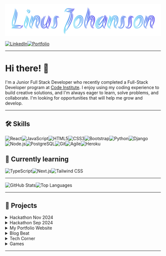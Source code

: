 ![Linus Johansson](assets/nameLogo.png)

[![LinkedIn](https://img.shields.io/badge/LinkedIn-2A2A2A?style=for-the-badge&logo=linkedin&logoColor=0077b5)](https://www.linkedin.com/in/linus-johansson-software-dev/)[![Portfolio](https://img.shields.io/badge/Portfolio-2A2A2A?style=for-the-badge&logo=todoist&logoColor=f40f02)](https://linus-johansson-cv-d308be9b73e1.herokuapp.com/)

---

# Hi there! 👋

I'm a Junior Full Stack Developer who recently completed a Full-Stack Developer program at [Code Institute](https://codeinstitute.net/se/).
I enjoy using my coding experience to build creative solutions, and I'm always eager to learn, solve problems, and collaborate. I'm looking for opportunities that will help me grow and develop.

---

## 🛠️ Skills

![React](https://img.shields.io/badge/React.js-61DAFB?style=for-the-badge&logo=react&logoColor=black)![JavaScript](https://img.shields.io/badge/JavaScript-F7DF1E?style=for-the-badge&logo=javascript&logoColor=black)![HTML5](https://img.shields.io/badge/HTML5-E34F26?style=for-the-badge&logo=html5&logoColor=white)![CSS3](https://img.shields.io/badge/CSS3-1572B6?style=for-the-badge&logo=css3&logoColor=white)![Bootstrap](https://img.shields.io/badge/Bootstrap-7952B3?style=for-the-badge&logo=bootstrap&logoColor=white)![Python](https://img.shields.io/badge/Python-3776AB?style=for-the-badge&logo=python&logoColor=yellow)![Django](https://img.shields.io/badge/Django-092E20?style=for-the-badge&logo=django&logoColor=white)![Node.js](https://img.shields.io/badge/Node.js-339933?style=for-the-badge&logo=node.js&logoColor=white)![PostgreSQL](https://img.shields.io/badge/PostgreSQL-4169E1?style=for-the-badge&logo=postgresql&logoColor=white)![Git](https://img.shields.io/badge/Git-F05032?style=for-the-badge&logo=git&logoColor=white)![Agile](https://img.shields.io/badge/Agile-0077b5?style=for-the-badge&logo=agile&logoColor=white)![Heroku](https://img.shields.io/badge/Heroku-430098?style=for-the-badge&logo=heroku&logoColor=white)

## 🌱 Currently learning

![TypeScript](https://img.shields.io/badge/TypeScript-3178C6?style=for-the-badge&logo=typescript&logoColor=white)![Next.js](https://img.shields.io/badge/Next.js-000000?style=for-the-badge&logo=next.js&logoColor=white)![Tailwind CSS](https://img.shields.io/badge/Tailwind_CSS-38B2AC?style=for-the-badge&logo=tailwind-css&logoColor=white)

---

![GitHub Stats](https://github-readme-stats.vercel.app/api?username=j0hanz&show_icons=true&theme=transparent&count_private=true&rank_icon=github&hide_border=true&title_color=ffffff&icon_color=ffffff&text_color=ffffff&line_height=29)![Top Languages](https://github-readme-stats.vercel.app/api/top-langs/?username=j0hanz&layout=donut&theme=transparent&count_private=true&hide_border=true&title_color=ffffff&text_color=ffffff)

---

## 🚀 Projects

<details>

<summary>Hackathon Nov 2024</summary>

[![Portfolio](https://github-readme-stats.vercel.app/api/pin/?username=hannahro15&repo=Nov24Hackathon&bg_color=DEG,1a1a1a,252525,2a2a2a&description_lines_count=2&show_description=false&border_radius=6.5&title_color=f0f0f0&text_color=dedede&icon_color=0090ea&border_color=4a4a4a)](https://github.com/hannahro15/Nov24Hackathon)

[![Last Commit](https://img.shields.io/github/last-commit/hannahro15/Nov24Hackathon?style=flat-square&logo=github&logoColor=white&labelColor=1a1a1a&color=2a2a2a&label=updated)](https://github.com/hannahro15/Nov24Hackathon/commits) [![Commits](https://img.shields.io/github/commit-activity/t/hannahro15/Nov24Hackathon?style=flat-square&logo=git&logoColor=f05032&labelColor=1a1a1a&color=2a2a2a)](https://github.com/hannahro15/Nov24Hackathon/commits) [![Issues](https://img.shields.io/github/issues/hannahro15/Nov24Hackathon?style=flat-square&logo=github&logoColor=white&labelColor=1a1a1a&color=2a2a2a)](https://github.com/hannahro15/Nov24Hackathon/issues)

*This project was part of the November-24 Hackathon, hosted by [Code Institute](https://hackathon.codeinstitute.net/hackathon/53/).*

*For detailed progress and task management, visit our [Project Board](https://github.com/users/hannahro15/projects/4).*

| Contributor                              | Role                |
|------------------------------------------|---------------------|
| [j0hanz](https://github.com/j0hanz)       | Front-End, Back-End, Django        |
| [hannahro15](https://github.com/hannahro15)   | Scrum Master, Agile, Contact Page   |
| [arthur-vilela](https://github.com/arthur-vilela) | Front-End, Documentation  |
| [ewradcliffe](https://github.com/ewradcliffe)       | Front-End         |
| [erinvdoyle](https://github.com/erinvdoyle) | Front-end     |
| [anchvo](https://github.com/anchvo) | Front-end     |
| [TafadzwaMangena](https://github.com/TafadzwaMangena) | Agile, Team member's page.     |

<br />

</details>

<details>

<summary>Hackathon Sep 2024</summary>

[![Portfolio](https://github-readme-stats.vercel.app/api/pin/?username=j0hanz&repo=Team4-Sep2024-Hackathon&bg_color=DEG,1a1a1a,252525,2a2a2a&description_lines_count=2&show_description=false&border_radius=6.5&title_color=f0f0f0&text_color=dedede&icon_color=0090ea&border_color=4a4a4a)](https://github.com/j0hanz/Team4-Sep2024-Hackathon)

[![Last Commit](https://img.shields.io/github/last-commit/hannahro15/Nov24Hackathon?style=flat-square&logo=github&logoColor=white&labelColor=1a1a1a&color=2a2a2a&label=updated)](https://github.com/hannahro15/Nov24Hackathon/commits) [![Commits](https://img.shields.io/github/commit-activity/t/hannahro15/Nov24Hackathon?style=flat-square&logo=git&logoColor=f05032&labelColor=1a1a1a&color=2a2a2a)](https://github.com/hannahro15/Nov24Hackathon/commits) [![Issues](https://img.shields.io/github/issues/hannahro15/Nov24Hackathon?style=flat-square&logo=github&logoColor=white&labelColor=1a1a1a&color=2a2a2a)](https://github.com/hannahro15/Nov24Hackathon/issues)

*This project was part of the September-24 Hackathon, hosted by [Code Institute](https://hackathon.codeinstitute.net/hackathon/50/).*

*For detailed progress and task management, visit our [Project Board](https://github.com/users/Damitwhy/projects/6).*

| Contributor                              | Role                |
|------------------------------------------|---------------------|
| [j0hanz](https://github.com/j0hanz)       | Full-stack Developer        |
| [Damitwhy](https://github.com/Damitwhy)   | SCRUM master   |
| [DavidFB94](https://github.com/DavidFB94) | Full-stack Developer  |
| [NontyD](https://github.com/NontyD)       | Front-end Developer         |
| [jhoanTrujillo](https://github.com/jhoanTrujillo) | Full-stack Developer     |

<br />

</details>

<details>

<summary>My Portfolio Website</summary>

[![Portfolio](https://github-readme-stats.vercel.app/api/pin/?username=j0hanz&repo=j0hanz-portfolio&bg_color=DEG,1a1a1a,252525,2a2a2a&description_lines_count=2&show_description=false&border_radius=6.5&title_color=f0f0f0&text_color=dedede&icon_color=0090ea&border_color=4a4a4a)](https://github.com/j0hanz/j0hanz-portfolio)

[![Last Commit](https://img.shields.io/github/last-commit/j0hanz/j0hanz-portfolio?style=flat-square&logo=github&logoColor=white&labelColor=1a1a1a&color=2a2a2a&label=updated)](https://github.com/j0hanz/j0hanz-portfolio/commits) [![Commits](https://img.shields.io/github/commit-activity/t/j0hanz/j0hanz-portfolio?style=flat-square&logo=git&logoColor=f05032&labelColor=1a1a1a&color=2a2a2a)](https://github.com/j0hanz/j0hanz-portfolio/commits) [![Site Status](https://img.shields.io/uptimerobot/status/m797912858-9dcdcff1e2f2fd603bd28fc0?style=flat-square&logo=heroku&logoColor=79589f&labelColor=1a1a1a)](https://linus-johansson-cv-d308be9b73e1.herokuapp.com/)

*My portfolio site built with React and Bootstrap, featuring custom gradient styling.*

<br />

</details>

<details>

<summary>Blog Beat</summary>

[![Blog Beat Web](https://github-readme-stats.vercel.app/api/pin/?username=j0hanz&repo=blog-beat-web&bg_color=DEG,1a1a1a,252525,2a2a2a&description_lines_count=2&show_description=false&border_radius=6.5&title_color=f0f0f0&text_color=dedede&icon_color=0090ea&border_color=4a4a4a)](https://github.com/j0hanz/blog-beat-web)

[![Last Commit](https://img.shields.io/github/last-commit/j0hanz/blog-beat-web?style=flat-square&logo=github&logoColor=white&labelColor=1a1a1a&color=2a2a2a&label=updated)](https://github.com/j0hanz/blog-beat-web/commits) [![Commits](https://img.shields.io/github/commit-activity/t/j0hanz/blog-beat-web?style=flat-square&logo=git&logoColor=f05032&labelColor=1a1a1a&color=2a2a2a)](https://github.com/j0hanz/blog-beat-web/commits) [![Site Status](https://img.shields.io/uptimerobot/status/m797916151-c9ddfc507c6000db5ba71240?style=flat-square&logo=heroku&logoColor=79589f&labelColor=1a1a1a)](https://blog-beat-17c62545ca2a.herokuapp.com/) [![Issues](https://img.shields.io/github/issues/j0hanz/blog-beat-web?style=flat-square&logo=github&logoColor=white&labelColor=1a1a1a&color=2a2a2a)](https://github.com/j0hanz/blog-beat-web/issues)

*Frontend built with React, Bootstrap, and Axios for API services.*

[![Blog Beat Api](https://github-readme-stats.vercel.app/api/pin/?username=j0hanz&repo=blog_beat_api&bg_color=DEG,1a1a1a,252525,2a2a2a&description_lines_count=2&show_description=false&border_radius=6.5&title_color=f0f0f0&text_color=dedede&icon_color=0090ea&border_color=4a4a4a)](https://github.com/j0hanz/blog_beat_api)

[![Last Commit](https://img.shields.io/github/last-commit/j0hanz/blog_beat_api?style=flat-square&logo=github&logoColor=white&labelColor=1a1a1a&color=2a2a2a&label=updated)](https://github.com/j0hanz/blog_beat_api/commits) [![Commits](https://img.shields.io/github/commit-activity/t/j0hanz/blog_beat_api?style=flat-square&logo=git&logoColor=f05032&labelColor=1a1a1a&color=2a2a2a)](https://github.com/j0hanz/blog_beat_api/commits)

*Backend built using Django REST Framework.*

<br />

</details>

<details>

<summary>Tech Corner</summary>

[![Tech Corner Website](https://github-readme-stats.vercel.app/api/pin/?username=j0hanz&repo=tech-corner-website&bg_color=DEG,1a1a1a,252525,2a2a2a&description_lines_count=2&show_description=false&border_radius=6.5&title_color=f0f0f0&text_color=dedede&icon_color=0090ea&border_color=4a4a4a)](https://github.com/j0hanz/tech-corner-website)

[![Last Commit](https://img.shields.io/github/last-commit/j0hanz/tech-corner-website?style=flat-square&logo=github&logoColor=white&labelColor=1a1a1a&color=2a2a2a&label=updated)](https://github.com/j0hanz/tech-corner-website/commits) [![Commits](https://img.shields.io/github/commit-activity/t/j0hanz/tech-corner-website?style=flat-square&logo=git&logoColor=f05032&labelColor=1a1a1a&color=2a2a2a)](https://github.com/j0hanz/tech-corner-website/commits) [![Site Status](https://img.shields.io/uptimerobot/status/m797916191-8901e95eb535fccf65630c57?style=flat-square&logo=heroku&logoColor=79589f&labelColor=1a1a1a)](https://tech-corner-web-70b84e69e118.herokuapp.com/) [![Issues](https://img.shields.io/github/issues/j0hanz/tech-corner-website?style=flat-square&logo=github&logoColor=white&labelColor=1a1a1a&color=2a2a2a)](https://github.com/j0hanz/tech-corner-website/issues)

*A community blog and news site built with Django and Bootstrap.*

<br />

</details>

<details>

<summary>Games</summary>

[![Pick My Spell](https://github-readme-stats.vercel.app/api/pin/?username=j0hanz&repo=PICK-my-SPELL&bg_color=DEG,1a1a1a,252525,2a2a2a&description_lines_count=2&show_description=false&border_radius=6.5&title_color=f0f0f0&text_color=dedede&icon_color=0090ea&border_color=4a4a4a)](https://github.com/j0hanz/PICK-my-SPELL)

[![Last Commit](https://img.shields.io/github/last-commit/j0hanz/PICK-my-SPELL?style=flat-square&logo=github&logoColor=white&labelColor=1a1a1a&color=2a2a2a&label=updated)](https://github.com/j0hanz/PICK-my-SPELL/commits) [![Commits](https://img.shields.io/github/commit-activity/t/j0hanz/PICK-my-SPELL?style=flat-square&logo=git&logoColor=f05032&labelColor=1a1a1a&color=2a2a2a)](https://github.com/j0hanz/PICK-my-SPELL/commits)

*A spelling quiz game built with JavaScript.*

<br />

[![Fix My Spell](https://github-readme-stats.vercel.app/api/pin/?username=j0hanz&repo=FIX-my-SPELL&bg_color=DEG,1a1a1a,252525,2a2a2a&description_lines_count=2&show_description=false&border_radius=6.5&title_color=f0f0f0&text_color=dedede&icon_color=0090ea&border_color=4a4a4a)](https://github.com/j0hanz/FIX-my-SPELL)

[![Last Commit](https://img.shields.io/github/last-commit/j0hanz/FIX-my-SPELL?style=flat-square&logo=github&logoColor=white&labelColor=1a1a1a&color=2a2a2a&label=updated)](https://github.com/j0hanz/FIX-my-SPELL/commits) [![Commits](https://img.shields.io/github/commit-activity/t/j0hanz/FIX-my-SPELL?style=flat-square&logo=git&logoColor=f05032&labelColor=1a1a1a&color=2a2a2a)](https://github.com/j0hanz/FIX-my-SPELL/commits)

*A console-based game to correct misspelled words, built with Python.*

</details>

---

